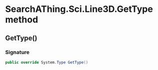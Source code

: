 # SearchAThing.Sci.Line3D.GetType method
## GetType()
### Signature
```csharp
public override System.Type GetType()
```
